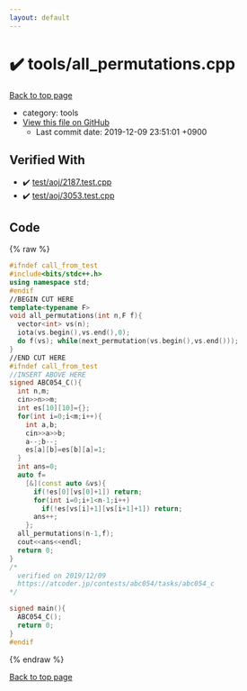 ```yaml
---
layout: default
---
```


<!-- mathjax config similar to math.stackexchange -->
<script type="text/javascript" async
  src="https://cdnjs.cloudflare.com/ajax/libs/mathjax/2.7.5/MathJax.js?config=TeX-MML-AM_CHTML">
</script>
<script type="text/x-mathjax-config">
  MathJax.Hub.Config({
    TeX: { equationNumbers: { autoNumber: "AMS" }},
    tex2jax: {
      inlineMath: [ ['$','$'] ],
      processEscapes: true
    },
    "HTML-CSS": { matchFontHeight: false },
    displayAlign: "left",
    displayIndent: "2em"
  });
</script>

<script type="text/javascript" src="https://cdnjs.cloudflare.com/ajax/libs/jquery/3.4.1/jquery.min.js"></script>
<script src="https://cdn.jsdelivr.net/npm/jquery-balloon-js@1.1.2/jquery.balloon.min.js" integrity="sha256-ZEYs9VrgAeNuPvs15E39OsyOJaIkXEEt10fzxJ20+2I=" crossorigin="anonymous"></script>
<script type="text/javascript" src="../../assets/js/copy-button.js"></script>
<link rel="stylesheet" href="../../assets/css/copy-button.css" />


# :heavy_check_mark: tools/all_permutations.cpp
<a href="../../index.html">Back to top page</a>

* category: tools
* <a href="{{ site.github.repository_url }}/blob/master/tools/all_permutations.cpp">View this file on GitHub</a>
    - Last commit date: 2019-12-09 23:51:01 +0900




## Verified With
* :heavy_check_mark: <a href="../../verify/test/aoj/2187.test.cpp.html">test/aoj/2187.test.cpp</a>
* :heavy_check_mark: <a href="../../verify/test/aoj/3053.test.cpp.html">test/aoj/3053.test.cpp</a>


## Code
{% raw %}
```cpp
#ifndef call_from_test
#include<bits/stdc++.h>
using namespace std;
#endif
//BEGIN CUT HERE
template<typename F>
void all_permutations(int n,F f){
  vector<int> vs(n);
  iota(vs.begin(),vs.end(),0);
  do f(vs); while(next_permutation(vs.begin(),vs.end()));
}
//END CUT HERE
#ifndef call_from_test
//INSERT ABOVE HERE
signed ABC054_C(){
  int n,m;
  cin>>n>>m;
  int es[10][10]={};
  for(int i=0;i<m;i++){
    int a,b;
    cin>>a>>b;
    a--;b--;
    es[a][b]=es[b][a]=1;
  }
  int ans=0;
  auto f=
    [&](const auto &vs){
      if(!es[0][vs[0]+1]) return;
      for(int i=0;i+1<n-1;i++)
        if(!es[vs[i]+1][vs[i+1]+1]) return;
      ans++;
    };
  all_permutations(n-1,f);
  cout<<ans<<endl;
  return 0;
}
/*
  verified on 2019/12/09
  https://atcoder.jp/contests/abc054/tasks/abc054_c
*/

signed main(){
  ABC054_C();
  return 0;
}
#endif

```
{% endraw %}

<a href="../../index.html">Back to top page</a>

